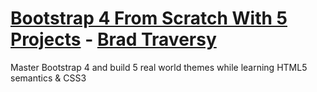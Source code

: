 <h1><a href="https://www.udemy.com/course/bootstrap-4-from-scratch-with-5-projects/">Bootstrap 4 From Scratch With 5 Projects</a> - <a href="https://www.udemy.com/user/brad-traversy/">Brad Traversy</a></h1>
<p>Master Bootstrap 4 and build 5 real world themes while learning HTML5 semantics & CSS3</p>
